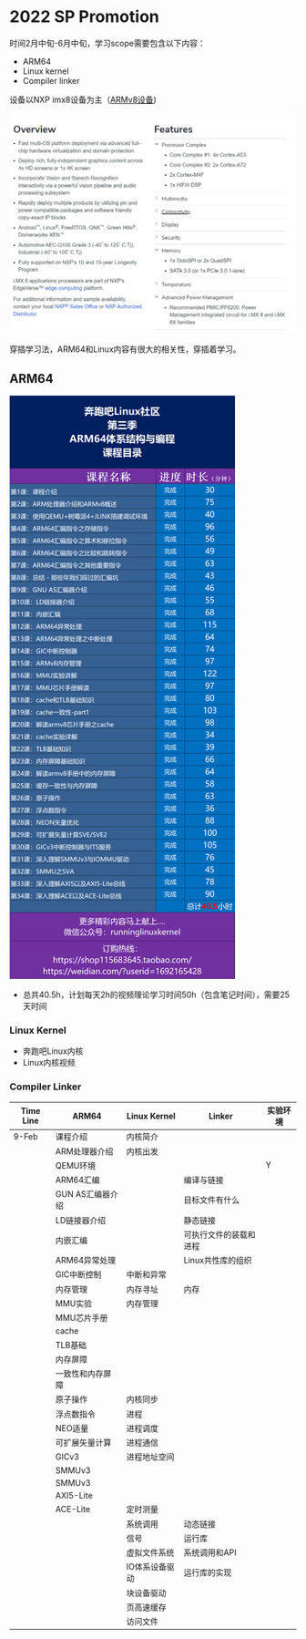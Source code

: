 # 2022 SP Promotion

时间2月中旬-6月中旬，学习scope需要包含以下内容：

* ARM64
* Linux kernel
* Compiler linker

设备以NXP imx8设备为主（[ARMv8设备](https://www.nxp.com/products/processors-and-microcontrollers/arm-processors/i-mx-applications-processors/i-mx-8-processors/i-mx-8-family-arm-cortex-a53-cortex-a72-virtualization-vision-3d-graphics-4k-video:i.MX8))

![](_media/%E5%AD%A6%E4%B9%A0%E8%AE%A1%E5%88%92/image-20220209112215688.png)

穿插学习法，ARM64和Linux内容有很大的相关性，穿插着学习。

## ARM64

![](_media/%E5%AD%A6%E4%B9%A0%E8%AE%A1%E5%88%92/arm64.png)

* 总共40.5h，计划每天2h的视频理论学习时间50h（包含笔记时间），需要25天时间

### Linux Kernel

* 奔跑吧Linux内核 
* Linux内核视频

### Compiler Linker





| Time Line | ARM64            | Linux Kernel   | Linker                 | 实验环境 |
| --------- | ---------------- | -------------- | ---------------------- | -------- |
| 9-Feb     | 课程介绍         | 内核简介       |                        |          |
|           | ARM处理器介绍    | 内核出发       |                        |          |
|           | QEMU环境         |                |                        | Y        |
|           | ARM64汇编        |                | 编译与链接             |          |
|           | GUN AS汇编器介绍 |                | 目标文件有什么         |          |
|           | LD链接器介绍     |                | 静态链接               |          |
|           | 内嵌汇编         |                | 可执行文件的装载和进程 |          |
|           | ARM64异常处理    |                | Linux共性库的组织      |          |
|           | GIC中断控制      | 中断和异常     |                        |          |
|           | 内存管理         | 内存寻址       | 内存                   |          |
|           | MMU实验          | 内存管理       |                        |          |
|           | MMU芯片手册      |                |                        |          |
|           | cache            |                |                        |          |
|           | TLB基础          |                |                        |          |
|           | 内存屏障         |                |                        |          |
|           | 一致性和内存屏障 |                |                        |          |
|           | 原子操作         | 内核同步       |                        |          |
|           | 浮点数指令       | 进程           |                        |          |
|           | NEO适量          | 进程调度       |                        |          |
|           | 可扩展矢量计算   | 进程通信       |                        |          |
|           | GICv3            | 进程地址空间   |                        |          |
|           | SMMUv3           |                |                        |          |
|           | SMMUv3           |                |                        |          |
|           | AXI5-Lite        |                |                        |          |
|           | ACE-Lite         | 定时测量       |                        |          |
|           |                  | 系统调用       | 动态链接               |          |
|           |                  | 信号           | 运行库                 |          |
|           |                  | 虚拟文件系统   | 系统调用和API          |          |
|           |                  | IO体系设备驱动 | 运行库的实现           |          |
|           |                  | 块设备驱动     |                        |          |
|           |                  | 页高速缓存     |                        |          |
|           |                  | 访问文件       |                        |          |